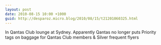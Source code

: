 ```yaml
---
layout: post
date: 2010-08-15 10:00 +1000
guid: http://desparoz.micro.blog/2010/08/15/t21201060325.html
---
```

In Qantas Club lounge at Sydney. Apparently Qantas no longer puts Priority tags on baggage for Qantas Club members &amp; Silver frequent flyers
